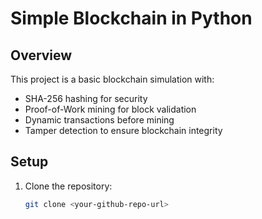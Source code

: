 # Simple Blockchain in Python

## Overview
This project is a basic blockchain simulation with:
- SHA-256 hashing for security
- Proof-of-Work mining for block validation
- Dynamic transactions before mining
- Tamper detection to ensure blockchain integrity

## Setup
1. Clone the repository:
   ```sh
   git clone <your-github-repo-url>
